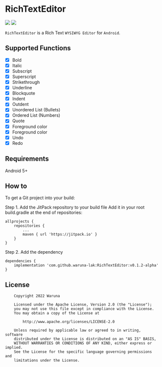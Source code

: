 
# RichTextEditor

[![](https://img.shields.io/badge/license-Apache%202-blue.svg)](https://www.apache.org/licenses/LICENSE-2.0)
[![](https://jitpack.io/v/waruna-lak/RichTextEditor.svg)](https://jitpack.io/#waruna-lak/RichTextEditor)

`RichTextEditor` is a Rich Text `WYSIWYG Editor` for `Android`.

## Supported Functions

- [x] Bold
- [x] Italic
- [x] Subscript
- [x] Superscript
- [x] Strikethrough
- [x] Underline
- [x] Blockquote
- [x] Indent
- [x] Outdent
- [x] Unordered List (Bullets)
- [x] Ordered List (Numbers)
- [x] Quote
- [x] Foreground color
- [x] Foreground color
- [x] Undo
- [x] Redo

## Requirements
Android 5+

## How to

To get a Git project into your build:

Step 1. Add the JitPack repository to your build file
Add it in your root build.gradle at the end of repositories:

```
allprojects {
	repositories {
		...
		maven { url 'https://jitpack.io' }
	}
}
```

Step 2. Add the dependency

```
dependencies {
    implementation 'com.github.waruna-lak:RichTextEditor:v0.1.2-alpha'
}
```

## License

```
    Copyright 2022 Waruna

    Licensed under the Apache License, Version 2.0 (the "License");
    you may not use this file except in compliance with the License.
    You may obtain a copy of the License at

        http://www.apache.org/licenses/LICENSE-2.0

    Unless required by applicable law or agreed to in writing, software
    distributed under the License is distributed on an "AS IS" BASIS,
    WITHOUT WARRANTIES OR CONDITIONS OF ANY KIND, either express or implied.
    See the License for the specific language governing permissions and
    limitations under the License.
```
